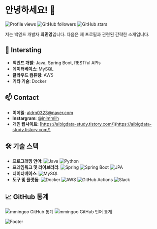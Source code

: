 # 안녕하세요! 👋

![Profile views](https://komarev.com/ghpvc/?username=mmingoo&color=blueviolet)
![GitHub followers](https://img.shields.io/github/followers/mmingoo?label=Followers)
![GitHub stars](https://img.shields.io/github/stars/mmingoo?label=Stars)

저는 백엔드 개발자 **최민영**입니다. 다음은 제 프로필과 관련된 간략한 소개입니다.

## 🌟 Intersting

- **백엔드 개발**: Java, Spring Boot, RESTful APIs
- **데이터베이스**: MySQL
- **클라우드 컴퓨팅**: AWS
- **기타 기술**: Docker
  
## 📫 Contact

- **이메일**: [aldrn0323@naver.com](aldrn0323@naver.com)
- **Instargram**: [@inimmiih](https://www.instagram.com/inimmiih/)
- **개인 웹사이트**: [https://aibigdata-study.tistory.com/](https://aibigdata-study.tistory.com/)


## 🛠 기술 스택

- **프로그래밍 언어**: ![Java](https://img.shields.io/badge/Java-%23ED8B00.svg?style=flat-square&logo=java&logoColor=white) ![Python](https://img.shields.io/badge/Python-3670A0?style=flat-square&logo=python&logoColor=ffdd54)
- **프레임워크 및 라이브러리**: ![Spring](https://img.shields.io/badge/Spring-%236DB33F.svg?style=flat-square&logo=spring&logoColor=white) ![Spring Boot](https://img.shields.io/badge/Spring%20Boot-%23007ACC.svg?style=flat-square&logo=springboot&logoColor=white) ![JPA](https://img.shields.io/badge/JPA-%23007ACC.svg?style=flat-square&logo=java&logoColor=white)
- **데이터베이스**: ![MySQL](https://img.shields.io/badge/MySQL-%2300f.svg?style=flat-square&logo=mysql&logoColor=white)
- **도구 및 플랫폼**: ![Docker](https://img.shields.io/badge/Docker-%230db7ed.svg?style=flat-square&logo=docker&logoColor=white) ![AWS](https://img.shields.io/badge/AWS-%23FF9900.svg?style=flat-square&logo=amazon-aws&logoColor=white) ![GitHub Actions](https://img.shields.io/badge/GitHub_Actions-%232671E5.svg?style=flat-square&logo=github-actions&logoColor=white) ![Slack](https://img.shields.io/badge/Slack-%234A154B.svg?style=flat-square&logo=slack&logoColor=white)


## 📈 GitHub 통계

![mmingoo GitHub 통계](https://github-readme-stats.vercel.app/api?username=mmingoo&show_icons=true&theme=radical)
![mmingoo GitHub 언어 통계](https://github-readme-stats.vercel.app/api/top-langs/?username=mmingoo&layout=compact&theme=radical)





![Footer](https://img.shields.io/badge/%F0%9F%9A%80-Happy%20Coding-blue)
